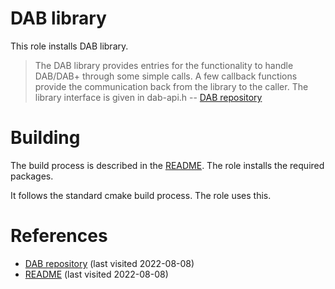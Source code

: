 # DAB library

This role installs DAB library.

<!--more-->

> The DAB library provides entries for the functionality to handle DAB/DAB+ through some simple calls. A few callback functions provide the communication back from the library to the caller. The library interface is given in dab-api.h
> -- [DAB repository][1]

# Building

The build process is described in the [README][2]. The role installs the required packages.

It follows the standard cmake build process. The role uses this.

# References

- [DAB repository][1] (last visited 2022-08-08)
- [README][2] (last visited 2022-08-08)

[1]: https://github.com/srcejon/dab-cmdline
[2]: https://github.com/srcejon/dab-cmdline/blob/master/README.md
